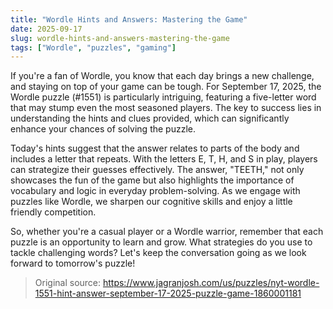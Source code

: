 ```yaml
---
title: "Wordle Hints and Answers: Mastering the Game"
date: 2025-09-17
slug: wordle-hints-and-answers-mastering-the-game
tags: ["Wordle", "puzzles", "gaming"]
---
```


If you're a fan of Wordle, you know that each day brings a new challenge, and staying on top of your game can be tough. For September 17, 2025, the Wordle puzzle (#1551) is particularly intriguing, featuring a five-letter word that may stump even the most seasoned players. The key to success lies in understanding the hints and clues provided, which can significantly enhance your chances of solving the puzzle.

Today's hints suggest that the answer relates to parts of the body and includes a letter that repeats. With the letters E, T, H, and S in play, players can strategize their guesses effectively. The answer, "TEETH," not only showcases the fun of the game but also highlights the importance of vocabulary and logic in everyday problem-solving. As we engage with puzzles like Wordle, we sharpen our cognitive skills and enjoy a little friendly competition.

So, whether you're a casual player or a Wordle warrior, remember that each puzzle is an opportunity to learn and grow. What strategies do you use to tackle challenging words? Let's keep the conversation going as we look forward to tomorrow's puzzle!
> Original source: https://www.jagranjosh.com/us/puzzles/nyt-wordle-1551-hint-answer-september-17-2025-puzzle-game-1860001181